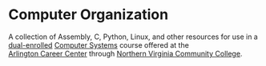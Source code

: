 # Computer Organization

A collection of Assembly, C, Python, Linux, and other resources for use in a
[dual-enrolled](https://en.wikipedia.org/wiki/Dual_enrollment)
[Computer Systems](https://courses.vccs.edu/courses/CSC215-ComputerSystems)
course offered at the  
[Arlington Career Center](https://careercenter.apsva.us/) through
[Northern Virginia Community College](https://www.nvcc.edu/).
